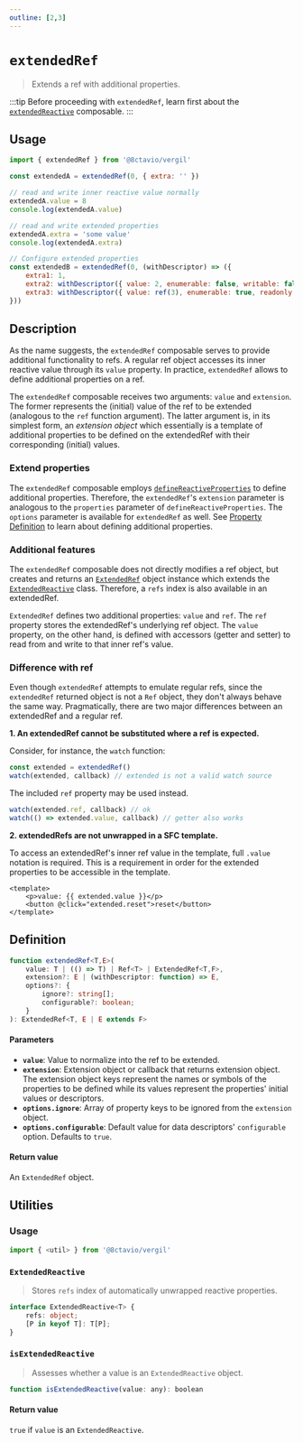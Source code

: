 ```yaml
---
outline: [2,3]
---
```


# `extendedRef`

> Extends a ref with additional properties.

:::tip
Before proceeding with `extendedRef`, learn first about the [`extendedReactive`](/composables/extendedReactive) composable.
:::

## Usage

```js
import { extendedRef } from '@8ctavio/vergil'

const extendedA = extendedRef(0, { extra: '' })

// read and write inner reactive value normally
extendedA.value = 8
console.log(extendedA.value)

// read and write extended properties
extendedA.extra = 'some value'
console.log(extendedA.extra)

// Configure extended properties
const extendedB = extendedRef(0, (withDescriptor) => ({
    extra1: 1,
    extra2: withDescriptor({ value: 2, enumerable: false, writable: false }),
    extra3: withDescriptor({ value: ref(3), enumerable: true, readonly: true })
}))
```

## Description

As the name suggests, the `extendedRef` composable serves to provide additional functionality to refs. A regular ref object accesses its inner reactive value through its `value` property. In practice, `extendedRef` allows to define additional properties on a ref.

The `extendedRef` composable receives two arguments: `value` and `extension`. The former represents the (initial) value of the ref to be extended (analogous to the `ref` function argument). The latter argument is, in its simplest form, an *extension object* which essentially is a template of additional properties to be defined on the extendedRef with their corresponding (initial) values.

### Extend properties

The `extendedRef` composable employs [`defineReactiveProperties`](/composables/defineReactiveProperties) to define additional properties. Therefore, the `extendedRef`'s `extension` parameter is analogous to the `properties` parameter of `defineReactiveProperties`. The `options` parameter is available for `extendedRef` as well. See [Property Definition](/composables/defineReactiveProperties#property-definition) to learn about defining additional properties.

### Additional features

The `extendedRef` composable does not directly modifies a ref object, but creates and returns an [`ExtendedRef`](/utilities/classes#extendedref) object instance which extends the [`ExtendedReactive`](/utilities/classes#extendedreactive) class. Therefore, a `refs` index is also available in an extendedRef.

`ExtendedRef` defines two additional properties: `value` and `ref`. The `ref` property stores the extendedRef's underlying ref object. The `value` property, on the other hand, is defined with accessors (getter and setter) to read from and write to that inner ref's value.

### Difference with ref

Even though `extendedRef` attempts to emulate regular refs, since the `extendedRef` returned object is not a `Ref` object, they don't always behave the same way. Pragmatically, there are two major differences between an extendedRef and a regular ref.

**1. An extendedRef cannot be substituted where a ref is expected.**

Consider, for instance, the `watch` function:

```js
const extended = extendedRef()
watch(extended, callback) // extended is not a valid watch source
```

The included `ref` property may be used instead.

```js
watch(extended.ref, callback) // ok
watch(() => extended.value, callback) // getter also works
```

**2. extendedRefs are not unwrapped in a SFC template.**

To access an extendedRef's inner ref value in the template, full `.value` notation is required. This is a requirement in order for the extended properties to be accessible in the template.

```vue
<template>
    <p>value: {{ extended.value }}</p>
    <button @click="extended.reset">reset</button>
</template>
```

## Definition

```ts
function extendedRef<T,E>(
    value: T | (() => T) | Ref<T> | ExtendedRef<T,F>,
    extension?: E | (withDescriptor: function) => E,
    options?: {
        ignore?: string[];
        configurable?: boolean;
    }
): ExtendedRef<T, E | E extends F>
```

#### Parameters

- **`value`**: Value to normalize into the ref to be extended.
- **`extension`**: Extension object or callback that returns extension object. The extension object keys represent the names or symbols of the properties to be defined while its values represent the properties' initial values or descriptors.
- **`options.ignore`**: Array of property keys to be ignored from the `extension` object.
- **`options.configurable`**: Default value for data descriptors' `configurable` option. Defaults to `true`.

#### Return value

An `ExtendedRef` object.

## Utilities

### Usage

```js
import { <util> } from '@8ctavio/vergil'
```

### `ExtendedReactive`

> Stores `refs` index of automatically unwrapped reactive properties.

```ts
interface ExtendedReactive<T> {
    refs: object;
    [P in keyof T]: T[P];
}
```

### `isExtendedReactive`

> Assesses whether a value is an `ExtendedReactive` object.

```js
function isExtendedReactive(value: any): boolean
```

#### Return value

`true` if `value` is an `ExtendedReactive`.